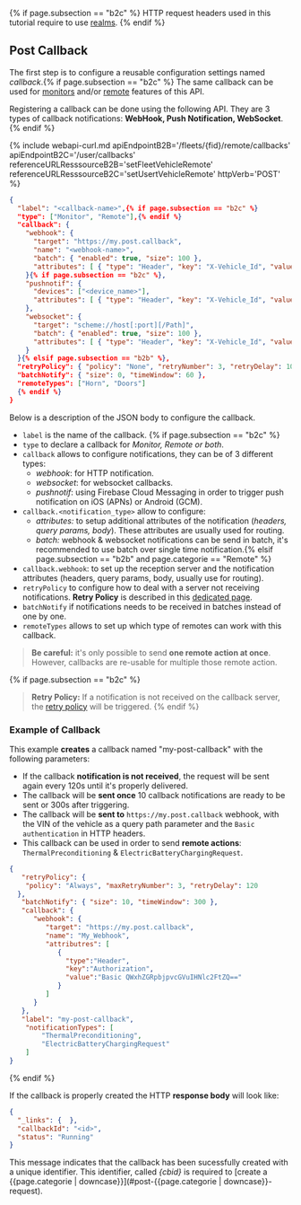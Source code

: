 {% if page.subsection == "b2c" %}
HTTP request headers used in this tutorial require to use [realms]({{site.baseurl}}/webapi/{{page.subsection}}/quickstart/access-user-data/#manufacturers-brands--realms).
{% endif %}

## Post Callback

The first step is to configure a reusable configuration settings named *callback*.{% if page.subsection == "b2c" %} The same callback can be used for [monitors]({{site.baseurl}}/webapi/{{page.subsection}}/monitor/about/#article) and/or [remote]({{site.baseurl}}/webapi/{{page.subsection}}/remote/about/#article) features of this API.


Registering a callback can be done using the following API. They are 3 types of callback notifications: **WebHook, Push Notification, WebSocket**.
{% endif %}

{% include webapi-curl.md
   apiEndpointB2B='/fleets/{fid}/remote/callbacks'
   apiEndpointB2C='/user/callbacks'
   referenceURLResssourceB2B='setFleetVehicleRemote'
   referenceURLResssourceB2C='setUsertVehicleRemote'
   httpVerb='POST'
%}

```json
{
  "label": "<callback-name>",{% if page.subsection == "b2c" %}
  "type": ["Monitor", "Remote"],{% endif %}
  "callback": {
    "webhook": {
      "target": "https://my.post.callback",
      "name": "<webhook-name>",
      "batch": { "enabled": true, "size": 100 },
      "attributes": [ { "type": "Header", "key": "X-Vehicle_Id", "value": "$vin"} ]
    }{% if page.subsection == "b2c" %},
    "pushnotif": {
      "devices": ["<device_name>"],
      "attributes": [ { "type": "Header", "key": "X-Vehicle_Id", "value": "$vin"} ]
    },
    "websocket": {
      "target": "scheme://host[:port][/Path]",
      "batch": { "enabled": true, "size": 100 },
      "attributes": [ { "type": "Header", "key": "X-Vehicle_Id", "value": "$vin" } ]
    }
  }{% elsif page.subsection == "b2b" %},
  "retryPolicy": { "policy": "None", "retryNumber": 3, "retryDelay": 10 },
  "batchNotify": { "size": 0, "timeWindow": 60 },
  "remoteTypes": ["Horn", "Doors"]
  {% endif %}
}
```

Below is a description of the JSON body to configure the callback.
- `label` is the name of the callback. {% if page.subsection == "b2c" %}
- `type` to declare a callback for *Monitor, Remote or both*.
- `callback` allows to configure notifications, they can be of 3 different types:
  - *webhook*: for HTTP notification.
  - *websocket*: for websocket callbacks.
  - *pushnotif*: using Firebase Cloud Messaging in order to trigger push notification on iOS (APNs) or Android (GCM).
- `callback.<notification_type>` allow to configure:
  - *attributes:* to setup additional attributes of the notification (*headers, query params, body*). These attributes are usually used for routing.
  - *batch:* webhook & websocket notifications can be send in batch, it's recommended to use batch over single time notification.{% elsif page.subsection == "b2b" and page.categorie == "Remote" %}
- `callback.webhook`: to set up the reception server and the notification attributes (headers, query params, body, usually use for routing).
- `retryPolicy` to configure how to deal with a server not receiving notifications. **Retry Policy** is described in this [dedicated page]({{site.baseurl}}/webapi/{{page.subsection}}/{{page.categorie|downcase}}/retry-policy/#article).
- `batchNotify` if notifications needs to be received in batches instead of one by one.
- `remoteTypes` allows to set up which type of remotes  can work with this callback.

> **Be careful:** it's only possible to send **one remote action at once**. However, callbacks are re-usable for multiple those remote action.

{% if page.subsection == "b2c" %}
> **Retry Policy:** If a notification is not received on the callback server, the [retry policy]({{site.baseurl}}/webapi/b2c/{{page.categorie|downcase}}/retry-policy/#article) will be triggered.
{% endif %}

### Example of Callback

This example **creates** a callback named "my-post-callback" with the following parameters:
- If the callback **notification is not received**, the request will be sent again every 120s until it's properly delivered. 
- The callback will be **sent once** 10 callback notifications are ready to be sent or 300s after triggering.
- The callback will be **sent to** `https://my.post.callback` webhook, with the VIN of the vehicle as a query path parameter and the `Basic authentication` in HTTP headers.
- This callback can be used in order to send **remote actions**: `ThermalPreconditioning` & `ElectricBatteryChargingRequest`.

```json
{
   "retryPolicy": { 
    "policy": "Always", "maxRetryNumber": 3, "retryDelay": 120
  },
   "batchNotify": { "size": 10, "timeWindow": 300 },
   "callback": {
      "webhook": {
         "target": "https://my.post.callback",
         "name": "My_Webhook",
         "attributres": [
            {
              "type":"Header",
              "key":"Authorization",
              "value":"Basic QWxhZGRpbjpvcGVuIHNlc2FtZQ=="
            }
         ]
      }
   },
   "label": "my-post-callback",
    "notificationTypes": [
        "ThermalPreconditioning",
        "ElectricBatteryChargingRequest"
    ]
}
```

{% endif %}


If the callback is properly created the HTTP **response body** will look like:

```json
{
  "_links": {  },
  "callbackId": "<id>",
  "status": "Running"
}
```

This message indicates that the callback has been sucessfully created with a unique identifier. This identifier, called *{cbid}* is required to [create a {{page.categorie | downcase}}](#post-{{page.categorie | downcase}}-request).